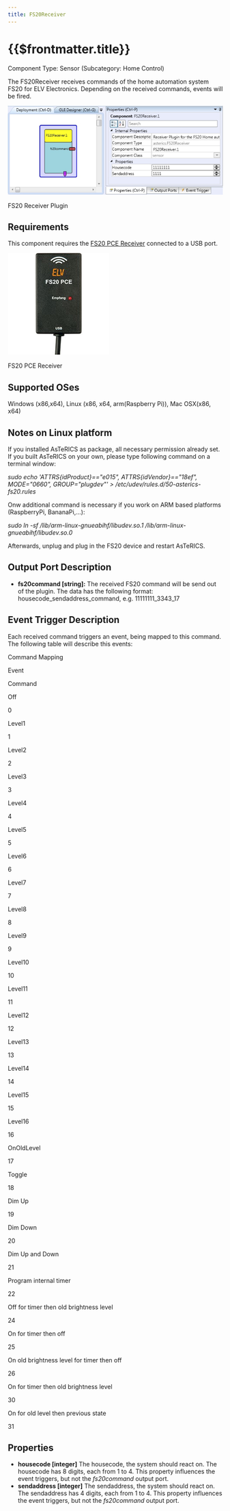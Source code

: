 ```yaml
---
title: FS20Receiver
---
```


# {{$frontmatter.title}}

Component Type: Sensor (Subcategory: Home Control)

The FS20Receiver receives commands of the home automation system FS20 for ELV Electronics. Depending on the received commands, events will be fired.

![FS20 Receiver Plugin](./img/fs20receiver.jpg "FS20 Receiver Plugin")

FS20 Receiver Plugin

## Requirements

This component requires the [FS20 PCE Receiver][1] connected to a USB port.

![FS20 PCE Receiver](./img/fs20pce.jpg "FS20 PCE Receiver")

FS20 PCE Receiver

## Supported OSes

Windows (x86,x64), Linux (x86, x64, arm(Raspberry Pi)), Mac OSX(x86, x64)

## Notes on Linux platform

If you installed AsTeRICS as package, all necessary permission already set. If you built AsTeRICS on your own, please type following command on a terminal window:  
  
_sudo echo 'ATTRS{idProduct}=="e015", ATTRS{idVendor}=="18ef", MODE="0660", GROUP="plugdev"' > /etc/udev/rules.d/50-asterics-fs20.rules_  
  
Onw additional command is necessary if you work on ARM based platforms (RaspberryPi, BananaPi,...):  
  
_sudo ln -sf /lib/arm-linux-gnueabihf/libudev.so.1 /lib/arm-linux-gnueabihf/libudev.so.0_  
  
Afterwards, unplug and plug in the FS20 device and restart AsTeRICS.

## Output Port Description

*   **fs20command \[string\]:** The received FS20 command will be send out of the plugin. The data has the following format: housecode\_sendaddress\_command, e.g. 11111111\_3343\_17

## Event Trigger Description

Each received command triggers an event, being mapped to this command. The following table will describe this events:

Command Mapping

Event

Command

Off

0

Level1

1

Level2

2

Level3

3

Level4

4

Level5

5

Level6

6

Level7

7

Level8

8

Level9

9

Level10

10

Level11

11

Level12

12

Level13

13

Level14

14

Level15

15

Level16

16

OnOldLevel

17

Toggle

18

Dim Up

19

Dim Down

20

Dim Up and Down

21

Program internal timer

22

Off for timer then old brightness level

24

On for timer then off

25

On old brightness level for timer then off

26

On for timer then old brightness level

30

On for old level then previous state

31

## Properties

*   **housecode \[integer\]** The housecode, the system should react on. The housecode has 8 digits, each from 1 to 4. This property influences the event triggers, but not the _fs20command_ output port.
*   **sendaddress \[integer\]** The sendaddress, the system should react on. The sendaddress has 4 digits, each from 1 to 4. This property influences the event triggers, but not the _fs20command_ output port.

[1]: http://www.elv.de/empfaenger-fs20-funkschaltsystem.html